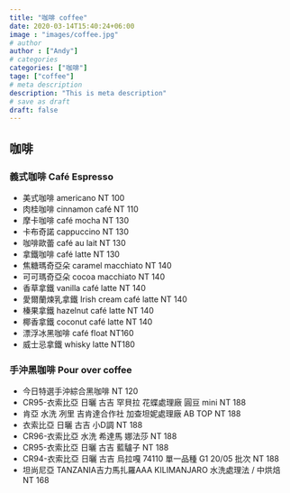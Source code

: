 ```yaml
---
title: "咖啡 coffee"
date: 2020-03-14T15:40:24+06:00
image : "images/coffee.jpg"
# author
author : ["Andy"]
# categories
categories: ["咖啡"]
tage: ["coffee"]
# meta description
description: "This is meta description"
# save as draft
draft: false
---
```


## 咖啡
### 義式咖啡  Café Espresso

- 美式咖啡 americano   NT 100
- 肉桂咖啡 cinnamon café   NT 110
- 摩卡咖啡 café mocha   NT 130
- 卡布奇諾 cappuccino   NT 130
- 咖啡歐蕾 café au lait   NT 130
- 拿鐵咖啡 café latte   NT 130
- 焦糖瑪奇亞朵 caramel macchiato   NT 140
- 可可瑪奇亞朵 cocoa macchiato   NT 140
- 香草拿鐵 vanilla café latte   NT 140
- 愛爾蘭煉乳拿鐵 Irish cream café latte   NT 140
- 榛果拿鐵 hazelnut café latte   NT 140
- 椰香拿鐵 coconut café latte   NT 140
- 漂浮冰黑咖啡 café float   NT160
- 威士忌拿鐵 whisky latte  NT180

### 手沖黑咖啡  Pour over coffee 
- 今日特選手沖綜合黑咖啡   NT 120
- CR95-衣索比亞 日曬 古吉 罕貝拉 花蝶處理廠 圓豆 mini     NT 188
- 肯亞 水洗 冽里 吉肯達合作社 加查坦妮處理廠 AB TOP   NT 188
- 衣索比亞 日曬 古吉 小D調 NT 188
- CR96-衣索比亞 水洗 希達馬 娜法莎  NT 188
- CR95-衣索比亞 日曬 古吉 藍驢子 NT 188
- CR94-衣索比亞 日曬 古吉 烏拉嘎 74110 單一品種 G1 20/05 批次 NT 188
- 坦尚尼亞 TANZANIA吉力馬扎羅AAA KILIMANJARO 水洗處理法 / 中烘焙  NT 168
